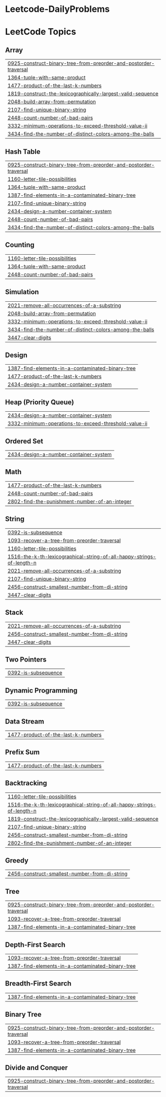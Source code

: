 # Leetcode-DailyProblems
<!---LeetCode Topics Start-->
# LeetCode Topics
## Array
|  |
| ------- |
| [0925-construct-binary-tree-from-preorder-and-postorder-traversal](https://github.com/ProgrammerVijender/Leetcode-DailyProblems/tree/master/0925-construct-binary-tree-from-preorder-and-postorder-traversal) |
| [1364-tuple-with-same-product](https://github.com/ProgrammerVijender/Leetcode-DailyProblems/tree/master/1364-tuple-with-same-product) |
| [1477-product-of-the-last-k-numbers](https://github.com/ProgrammerVijender/Leetcode-DailyProblems/tree/master/1477-product-of-the-last-k-numbers) |
| [1819-construct-the-lexicographically-largest-valid-sequence](https://github.com/ProgrammerVijender/Leetcode-DailyProblems/tree/master/1819-construct-the-lexicographically-largest-valid-sequence) |
| [2048-build-array-from-permutation](https://github.com/ProgrammerVijender/Leetcode-DailyProblems/tree/master/2048-build-array-from-permutation) |
| [2107-find-unique-binary-string](https://github.com/ProgrammerVijender/Leetcode-DailyProblems/tree/master/2107-find-unique-binary-string) |
| [2448-count-number-of-bad-pairs](https://github.com/ProgrammerVijender/Leetcode-DailyProblems/tree/master/2448-count-number-of-bad-pairs) |
| [3332-minimum-operations-to-exceed-threshold-value-ii](https://github.com/ProgrammerVijender/Leetcode-DailyProblems/tree/master/3332-minimum-operations-to-exceed-threshold-value-ii) |
| [3434-find-the-number-of-distinct-colors-among-the-balls](https://github.com/ProgrammerVijender/Leetcode-DailyProblems/tree/master/3434-find-the-number-of-distinct-colors-among-the-balls) |
## Hash Table
|  |
| ------- |
| [0925-construct-binary-tree-from-preorder-and-postorder-traversal](https://github.com/ProgrammerVijender/Leetcode-DailyProblems/tree/master/0925-construct-binary-tree-from-preorder-and-postorder-traversal) |
| [1160-letter-tile-possibilities](https://github.com/ProgrammerVijender/Leetcode-DailyProblems/tree/master/1160-letter-tile-possibilities) |
| [1364-tuple-with-same-product](https://github.com/ProgrammerVijender/Leetcode-DailyProblems/tree/master/1364-tuple-with-same-product) |
| [1387-find-elements-in-a-contaminated-binary-tree](https://github.com/ProgrammerVijender/Leetcode-DailyProblems/tree/master/1387-find-elements-in-a-contaminated-binary-tree) |
| [2107-find-unique-binary-string](https://github.com/ProgrammerVijender/Leetcode-DailyProblems/tree/master/2107-find-unique-binary-string) |
| [2434-design-a-number-container-system](https://github.com/ProgrammerVijender/Leetcode-DailyProblems/tree/master/2434-design-a-number-container-system) |
| [2448-count-number-of-bad-pairs](https://github.com/ProgrammerVijender/Leetcode-DailyProblems/tree/master/2448-count-number-of-bad-pairs) |
| [3434-find-the-number-of-distinct-colors-among-the-balls](https://github.com/ProgrammerVijender/Leetcode-DailyProblems/tree/master/3434-find-the-number-of-distinct-colors-among-the-balls) |
## Counting
|  |
| ------- |
| [1160-letter-tile-possibilities](https://github.com/ProgrammerVijender/Leetcode-DailyProblems/tree/master/1160-letter-tile-possibilities) |
| [1364-tuple-with-same-product](https://github.com/ProgrammerVijender/Leetcode-DailyProblems/tree/master/1364-tuple-with-same-product) |
| [2448-count-number-of-bad-pairs](https://github.com/ProgrammerVijender/Leetcode-DailyProblems/tree/master/2448-count-number-of-bad-pairs) |
## Simulation
|  |
| ------- |
| [2021-remove-all-occurrences-of-a-substring](https://github.com/ProgrammerVijender/Leetcode-DailyProblems/tree/master/2021-remove-all-occurrences-of-a-substring) |
| [2048-build-array-from-permutation](https://github.com/ProgrammerVijender/Leetcode-DailyProblems/tree/master/2048-build-array-from-permutation) |
| [3332-minimum-operations-to-exceed-threshold-value-ii](https://github.com/ProgrammerVijender/Leetcode-DailyProblems/tree/master/3332-minimum-operations-to-exceed-threshold-value-ii) |
| [3434-find-the-number-of-distinct-colors-among-the-balls](https://github.com/ProgrammerVijender/Leetcode-DailyProblems/tree/master/3434-find-the-number-of-distinct-colors-among-the-balls) |
| [3447-clear-digits](https://github.com/ProgrammerVijender/Leetcode-DailyProblems/tree/master/3447-clear-digits) |
## Design
|  |
| ------- |
| [1387-find-elements-in-a-contaminated-binary-tree](https://github.com/ProgrammerVijender/Leetcode-DailyProblems/tree/master/1387-find-elements-in-a-contaminated-binary-tree) |
| [1477-product-of-the-last-k-numbers](https://github.com/ProgrammerVijender/Leetcode-DailyProblems/tree/master/1477-product-of-the-last-k-numbers) |
| [2434-design-a-number-container-system](https://github.com/ProgrammerVijender/Leetcode-DailyProblems/tree/master/2434-design-a-number-container-system) |
## Heap (Priority Queue)
|  |
| ------- |
| [2434-design-a-number-container-system](https://github.com/ProgrammerVijender/Leetcode-DailyProblems/tree/master/2434-design-a-number-container-system) |
| [3332-minimum-operations-to-exceed-threshold-value-ii](https://github.com/ProgrammerVijender/Leetcode-DailyProblems/tree/master/3332-minimum-operations-to-exceed-threshold-value-ii) |
## Ordered Set
|  |
| ------- |
| [2434-design-a-number-container-system](https://github.com/ProgrammerVijender/Leetcode-DailyProblems/tree/master/2434-design-a-number-container-system) |
## Math
|  |
| ------- |
| [1477-product-of-the-last-k-numbers](https://github.com/ProgrammerVijender/Leetcode-DailyProblems/tree/master/1477-product-of-the-last-k-numbers) |
| [2448-count-number-of-bad-pairs](https://github.com/ProgrammerVijender/Leetcode-DailyProblems/tree/master/2448-count-number-of-bad-pairs) |
| [2802-find-the-punishment-number-of-an-integer](https://github.com/ProgrammerVijender/Leetcode-DailyProblems/tree/master/2802-find-the-punishment-number-of-an-integer) |
## String
|  |
| ------- |
| [0392-is-subsequence](https://github.com/ProgrammerVijender/Leetcode-DailyProblems/tree/master/0392-is-subsequence) |
| [1093-recover-a-tree-from-preorder-traversal](https://github.com/ProgrammerVijender/Leetcode-DailyProblems/tree/master/1093-recover-a-tree-from-preorder-traversal) |
| [1160-letter-tile-possibilities](https://github.com/ProgrammerVijender/Leetcode-DailyProblems/tree/master/1160-letter-tile-possibilities) |
| [1516-the-k-th-lexicographical-string-of-all-happy-strings-of-length-n](https://github.com/ProgrammerVijender/Leetcode-DailyProblems/tree/master/1516-the-k-th-lexicographical-string-of-all-happy-strings-of-length-n) |
| [2021-remove-all-occurrences-of-a-substring](https://github.com/ProgrammerVijender/Leetcode-DailyProblems/tree/master/2021-remove-all-occurrences-of-a-substring) |
| [2107-find-unique-binary-string](https://github.com/ProgrammerVijender/Leetcode-DailyProblems/tree/master/2107-find-unique-binary-string) |
| [2456-construct-smallest-number-from-di-string](https://github.com/ProgrammerVijender/Leetcode-DailyProblems/tree/master/2456-construct-smallest-number-from-di-string) |
| [3447-clear-digits](https://github.com/ProgrammerVijender/Leetcode-DailyProblems/tree/master/3447-clear-digits) |
## Stack
|  |
| ------- |
| [2021-remove-all-occurrences-of-a-substring](https://github.com/ProgrammerVijender/Leetcode-DailyProblems/tree/master/2021-remove-all-occurrences-of-a-substring) |
| [2456-construct-smallest-number-from-di-string](https://github.com/ProgrammerVijender/Leetcode-DailyProblems/tree/master/2456-construct-smallest-number-from-di-string) |
| [3447-clear-digits](https://github.com/ProgrammerVijender/Leetcode-DailyProblems/tree/master/3447-clear-digits) |
## Two Pointers
|  |
| ------- |
| [0392-is-subsequence](https://github.com/ProgrammerVijender/Leetcode-DailyProblems/tree/master/0392-is-subsequence) |
## Dynamic Programming
|  |
| ------- |
| [0392-is-subsequence](https://github.com/ProgrammerVijender/Leetcode-DailyProblems/tree/master/0392-is-subsequence) |
## Data Stream
|  |
| ------- |
| [1477-product-of-the-last-k-numbers](https://github.com/ProgrammerVijender/Leetcode-DailyProblems/tree/master/1477-product-of-the-last-k-numbers) |
## Prefix Sum
|  |
| ------- |
| [1477-product-of-the-last-k-numbers](https://github.com/ProgrammerVijender/Leetcode-DailyProblems/tree/master/1477-product-of-the-last-k-numbers) |
## Backtracking
|  |
| ------- |
| [1160-letter-tile-possibilities](https://github.com/ProgrammerVijender/Leetcode-DailyProblems/tree/master/1160-letter-tile-possibilities) |
| [1516-the-k-th-lexicographical-string-of-all-happy-strings-of-length-n](https://github.com/ProgrammerVijender/Leetcode-DailyProblems/tree/master/1516-the-k-th-lexicographical-string-of-all-happy-strings-of-length-n) |
| [1819-construct-the-lexicographically-largest-valid-sequence](https://github.com/ProgrammerVijender/Leetcode-DailyProblems/tree/master/1819-construct-the-lexicographically-largest-valid-sequence) |
| [2107-find-unique-binary-string](https://github.com/ProgrammerVijender/Leetcode-DailyProblems/tree/master/2107-find-unique-binary-string) |
| [2456-construct-smallest-number-from-di-string](https://github.com/ProgrammerVijender/Leetcode-DailyProblems/tree/master/2456-construct-smallest-number-from-di-string) |
| [2802-find-the-punishment-number-of-an-integer](https://github.com/ProgrammerVijender/Leetcode-DailyProblems/tree/master/2802-find-the-punishment-number-of-an-integer) |
## Greedy
|  |
| ------- |
| [2456-construct-smallest-number-from-di-string](https://github.com/ProgrammerVijender/Leetcode-DailyProblems/tree/master/2456-construct-smallest-number-from-di-string) |
## Tree
|  |
| ------- |
| [0925-construct-binary-tree-from-preorder-and-postorder-traversal](https://github.com/ProgrammerVijender/Leetcode-DailyProblems/tree/master/0925-construct-binary-tree-from-preorder-and-postorder-traversal) |
| [1093-recover-a-tree-from-preorder-traversal](https://github.com/ProgrammerVijender/Leetcode-DailyProblems/tree/master/1093-recover-a-tree-from-preorder-traversal) |
| [1387-find-elements-in-a-contaminated-binary-tree](https://github.com/ProgrammerVijender/Leetcode-DailyProblems/tree/master/1387-find-elements-in-a-contaminated-binary-tree) |
## Depth-First Search
|  |
| ------- |
| [1093-recover-a-tree-from-preorder-traversal](https://github.com/ProgrammerVijender/Leetcode-DailyProblems/tree/master/1093-recover-a-tree-from-preorder-traversal) |
| [1387-find-elements-in-a-contaminated-binary-tree](https://github.com/ProgrammerVijender/Leetcode-DailyProblems/tree/master/1387-find-elements-in-a-contaminated-binary-tree) |
## Breadth-First Search
|  |
| ------- |
| [1387-find-elements-in-a-contaminated-binary-tree](https://github.com/ProgrammerVijender/Leetcode-DailyProblems/tree/master/1387-find-elements-in-a-contaminated-binary-tree) |
## Binary Tree
|  |
| ------- |
| [0925-construct-binary-tree-from-preorder-and-postorder-traversal](https://github.com/ProgrammerVijender/Leetcode-DailyProblems/tree/master/0925-construct-binary-tree-from-preorder-and-postorder-traversal) |
| [1093-recover-a-tree-from-preorder-traversal](https://github.com/ProgrammerVijender/Leetcode-DailyProblems/tree/master/1093-recover-a-tree-from-preorder-traversal) |
| [1387-find-elements-in-a-contaminated-binary-tree](https://github.com/ProgrammerVijender/Leetcode-DailyProblems/tree/master/1387-find-elements-in-a-contaminated-binary-tree) |
## Divide and Conquer
|  |
| ------- |
| [0925-construct-binary-tree-from-preorder-and-postorder-traversal](https://github.com/ProgrammerVijender/Leetcode-DailyProblems/tree/master/0925-construct-binary-tree-from-preorder-and-postorder-traversal) |
<!---LeetCode Topics End-->